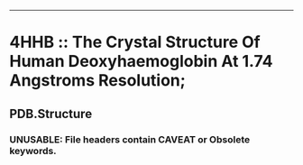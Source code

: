 ---
# 4HHB :: The Crystal Structure Of Human Deoxyhaemoglobin At 1.74 Angstroms Resolution;
## PDB.Structure
### UNUSABLE: File headers contain CAVEAT or Obsolete keywords.
